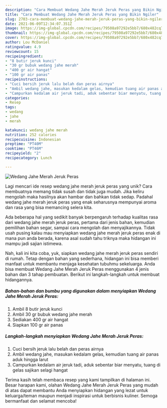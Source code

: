 ```yaml
---
description: "Cara Membuat Wedang Jahe Merah Jeruk Peras yang Bikin Ngiler"
title: "Cara Membuat Wedang Jahe Merah Jeruk Peras yang Bikin Ngiler"
slug: 2703-cara-membuat-wedang-jahe-merah-jeruk-peras-yang-bikin-ngiler
date: 2021-06-09T12:34:07.351Z
image: https://img-global.cpcdn.com/recipes/79508a97292e5bb7/680x482cq70/wedang-jahe-merah-jeruk-peras-foto-resep-utama.jpg
thumbnail: https://img-global.cpcdn.com/recipes/79508a97292e5bb7/680x482cq70/wedang-jahe-merah-jeruk-peras-foto-resep-utama.jpg
cover: https://img-global.cpcdn.com/recipes/79508a97292e5bb7/680x482cq70/wedang-jahe-merah-jeruk-peras-foto-resep-utama.jpg
author: Lou McDaniel
ratingvalue: 4.9
reviewcount: 15
recipeingredient:
- "8 butir jeruk kunci"
- "30 gr bubuk wedang jahe merah"
- "400 gr air hangat"
- "100 gr air panas"
recipeinstructions:
- "Cuci bersih jeruk lalu belah dan peras airnya"
- "Ambil wedang jahe, masukan kedalam gelas, kemudian tuang air panas aduk hingga larut"
- "Campurkan kedalam air jeruk tadi, aduk sebentar biar menyatu, tuang di gelas sajikan selagi hangat"
categories:
- Resep
tags:
- wedang
- jahe
- merah

katakunci: wedang jahe merah 
nutrition: 252 calories
recipecuisine: Indonesian
preptime: "PT40M"
cooktime: "PT46M"
recipeyield: "2"
recipecategory: Lunch

---
```



![Wedang Jahe Merah Jeruk Peras](https://img-global.cpcdn.com/recipes/79508a97292e5bb7/680x482cq70/wedang-jahe-merah-jeruk-peras-foto-resep-utama.jpg)

Lagi mencari ide resep wedang jahe merah jeruk peras yang unik? Cara membuatnya memang tidak susah dan tidak juga mudah. Jika keliru mengolah maka hasilnya akan hambar dan bahkan tidak sedap. Padahal wedang jahe merah jeruk peras yang enak seharusnya mempunyai aroma dan rasa yang bisa memancing selera kita.

Ada beberapa hal yang sedikit banyak berpengaruh terhadap kualitas rasa dari wedang jahe merah jeruk peras, pertama dari jenis bahan, kemudian pemilihan bahan segar, sampai cara mengolah dan menyajikannya. Tidak usah pusing kalau mau menyiapkan wedang jahe merah jeruk peras enak di mana pun anda berada, karena asal sudah tahu triknya maka hidangan ini mampu jadi sajian istimewa.




Nah, kali ini kita coba, yuk, siapkan wedang jahe merah jeruk peras sendiri di rumah. Tetap dengan bahan yang sederhana, hidangan ini bisa memberi manfaat untuk membantu menjaga kesehatan tubuhmu sekeluarga. Anda bisa membuat Wedang Jahe Merah Jeruk Peras menggunakan 4 jenis bahan dan 3 tahap pembuatan. Berikut ini langkah-langkah untuk membuat hidangannya.

<!--inarticleads1-->

##### Bahan-bahan dan bumbu yang digunakan dalam menyiapkan Wedang Jahe Merah Jeruk Peras:

1. Ambil 8 butir jeruk kunci
1. Ambil 30 gr bubuk wedang jahe merah
1. Sediakan 400 gr air hangat
1. Siapkan 100 gr air panas




<!--inarticleads2-->

##### Langkah-langkah menyiapkan Wedang Jahe Merah Jeruk Peras:

1. Cuci bersih jeruk lalu belah dan peras airnya
1. Ambil wedang jahe, masukan kedalam gelas, kemudian tuang air panas aduk hingga larut
1. Campurkan kedalam air jeruk tadi, aduk sebentar biar menyatu, tuang di gelas sajikan selagi hangat




Terima kasih telah membaca resep yang kami tampilkan di halaman ini. Besar harapan kami, olahan Wedang Jahe Merah Jeruk Peras yang mudah di atas dapat membantu Anda menyiapkan hidangan yang lezat untuk keluarga/teman maupun menjadi inspirasi untuk berbisnis kuliner. Semoga bermanfaat dan selamat mencoba!
